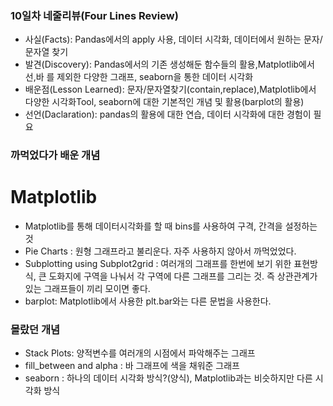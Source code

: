 ### **10일차 네줄리뷰(Four Lines Review)** ###
- 사실(Facts): Pandas에서의 apply 사용, 데이터 시각화, 데이터에서 원하는 문자/문자열 찾기
- 발견(Discovery): Pandas에서의 기존 생성해둔 함수들의 활용,Matplotlib에서 선,바 를 제외한 다양한 그래프, seaborn을 통한 데이터 시각화
- 배운점(Lesson Learned): 문자/문자열찾기(contain,replace),Matplotlib에서 다양한 시각화Tool, seaborn에 대한 기본적인 개념 및 활용(barplot의 활용)
- 선언(Daclaration): pandas의 활용에 대한 연습, 데이터 시각화에 대한 경험이 필요  

### 까먹었다가 배운 개념  ###
# Matplotlib
- Matplotlib를 통해 데이터시각화를 할 때 bins를 사용하여 구격, 간격을 설정하는 것
- Pie Charts : 원형 그래프라고 불리운다. 자주 사용하지 않아서 까먹었었다.
- Subplotting using Subplot2grid : 여러개의 그래프를 한번에 보기 위한 표현방식, 큰 도화지에 구역을 나눠서 각 구역에 다른 그래프를 그리는 것. 즉 상관관계가 있는 그래프들이 끼리 모이면 좋다.
- barplot: Matplotlib에서 사용한 plt.bar와는 다른 문법을 사용한다.


### 몰랐던 개념 ###
- Stack Plots: 양적변수를 여러개의 시점에서 파악해주는 그래프
- fill_between and alpha : 바 그래프에 색을 채워준 그래프
- seaborn : 하나의 데이터 시각화 방식?(양식), Matplotlib과는 비슷하지만 다른 시각화 방식
